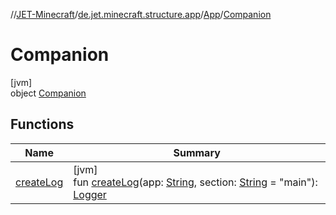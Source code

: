 //[JET-Minecraft](../../../../index.md)/[de.jet.minecraft.structure.app](../../index.md)/[App](../index.md)/[Companion](index.md)

# Companion

[jvm]\
object [Companion](index.md)

## Functions

| Name | Summary |
|---|---|
| [createLog](create-log.md) | [jvm]<br>fun [createLog](create-log.md)(app: [String](https://kotlinlang.org/api/latest/jvm/stdlib/kotlin/-string/index.html), section: [String](https://kotlinlang.org/api/latest/jvm/stdlib/kotlin/-string/index.html) = "main"): [Logger](https://docs.oracle.com/javase/8/docs/api/java/util/logging/Logger.html) |
